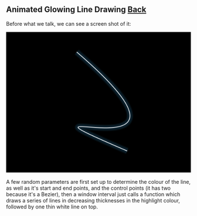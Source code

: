 ## Animated Glowing Line Drawing [Back](./../canvas.md)

Before what we talk, we can see a screen shot of it:

![](./canvas_glow.png)

A few random parameters are first set up to determine the colour of the line, as well as it's start and end points, and the control points (it has two because it's a Bezier), then a window interval just calls a function which draws a series of lines in decreasing thicknesses in the highlight colour, followed by one thin white line on top.

